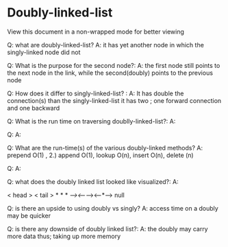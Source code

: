 # Doubly-linked-list
View this document in a non-wrapped mode for better viewing


Q: what are doubly-linked-list?
A: it has yet another node in which the singly-linked node did not

Q: What is the purpose for the second node?:
A: the first node still points to the next node in the link,
    while the second(doubly) points to the previous node
    
Q: How does it differ to singly-linked-list? :
A: It has double the connection(s) than the singly-linked-list
    it has two ; one forward connection and one backward

Q: What is the run time on traversing doublly-linked-list?:
A: 

Q: 
A:

Q: What are the run-time(s) of the various doubly-linked methods?
A: prepend O(1) , 2.) append O(1), lookup O(n), insert O(n),
    delete (n)

Q:
A:

Q: what does the doubly linked list looked like visualized?:
A:
  
  < head >      < tail >
    *      *      *
    *--><--*--><--*--> null
    

Q: is there an upside to using doubly vs singly?
A: access time on a doubly may be quicker

Q: is there any downside of doubly linked list?:
A: the doubly may carry more data thus; taking up more memory


